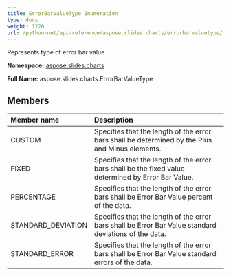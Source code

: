 ```yaml
---
title: ErrorBarValueType Enumeration
type: docs
weight: 1220
url: /python-net/api-reference/aspose.slides.charts/errorbarvaluetype/
---
```


Represents type of error bar value

**Namespace:** [aspose.slides.charts](/slides/python-net/api-reference/aspose.slides.charts/)

**Full Name:** aspose.slides.charts.ErrorBarValueType



## **Members**
|**Member name**|**Description**|
| :- | :- |
|CUSTOM|Specifies that the length of the error bars shall be determined by the Plus and Minus elements.|
|FIXED|Specifies that the length of the error bars shall be the fixed value determined by Error Bar Value.|
|PERCENTAGE|Specifies that the length of the error bars shall be Error Bar Value percent of the data.|
|STANDARD_DEVIATION|Specifies that the length of the error bars shall be Error Bar Value standard deviations of the data.|
|STANDARD_ERROR|Specifies that the length of the error bars shall be Error Bar Value standard errors of the data.|
